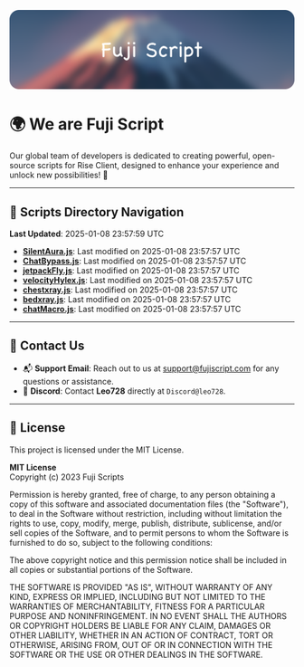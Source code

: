 ![Banner](.github/b.webp)

# 🌍 **We are Fuji Script**

Our global team of developers is dedicated to creating powerful, open-source scripts for Rise Client, designed to enhance your experience and unlock new possibilities! 🌟

---
<!-- SCRIPTS_NAVIGATION_START -->
## 📂 **Scripts Directory Navigation**

**Last Updated**: 2025-01-08 23:57:59 UTC

- **[SilentAura.js](scripts/SilentAura.js)**: Last modified on 2025-01-08 23:57:57 UTC
- **[ChatBypass.js](scripts/ChatBypass.js)**: Last modified on 2025-01-08 23:57:57 UTC
- **[jetpackFly.js](scripts/jetpackFly.js)**: Last modified on 2025-01-08 23:57:57 UTC
- **[velocityHylex.js](scripts/velocityHylex.js)**: Last modified on 2025-01-08 23:57:57 UTC
- **[chestxray.js](scripts/chestxray.js)**: Last modified on 2025-01-08 23:57:57 UTC
- **[bedxray.js](scripts/bedxray.js)**: Last modified on 2025-01-08 23:57:57 UTC
- **[chatMacro.js](scripts/chatMacro.js)**: Last modified on 2025-01-08 23:57:57 UTC

<!-- SCRIPTS_NAVIGATION_END -->

---

## 💬 **Contact Us**  
- 📬 **Support Email**: Reach out to us at [support@fujiscript.com](mailto:support@fujiscript.com) for any questions or assistance.  
- 💬 **Discord**: Contact **Leo728** directly at `Discord@leo728`.

---

## 📜 **License**

This project is licensed under the MIT License.  

**MIT License**  
Copyright (c) 2023 Fuji Scripts  

Permission is hereby granted, free of charge, to any person obtaining a copy of this software and associated documentation files (the "Software"), to deal in the Software without restriction, including without limitation the rights to use, copy, modify, merge, publish, distribute, sublicense, and/or sell copies of the Software, and to permit persons to whom the Software is furnished to do so, subject to the following conditions:  

The above copyright notice and this permission notice shall be included in all copies or substantial portions of the Software.  

THE SOFTWARE IS PROVIDED "AS IS", WITHOUT WARRANTY OF ANY KIND, EXPRESS OR IMPLIED, INCLUDING BUT NOT LIMITED TO THE WARRANTIES OF MERCHANTABILITY, FITNESS FOR A PARTICULAR PURPOSE AND NONINFRINGEMENT. IN NO EVENT SHALL THE AUTHORS OR COPYRIGHT HOLDERS BE LIABLE FOR ANY CLAIM, DAMAGES OR OTHER LIABILITY, WHETHER IN AN ACTION OF CONTRACT, TORT OR OTHERWISE, ARISING FROM, OUT OF OR IN CONNECTION WITH THE SOFTWARE OR THE USE OR OTHER DEALINGS IN THE SOFTWARE.  
